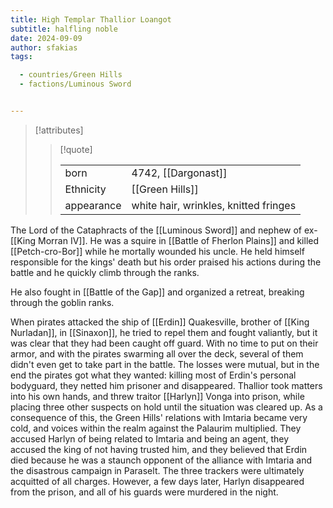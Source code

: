 ```yaml
---
title: High Templar Thallior Loangot
subtitle: halfling noble
date: 2024-09-09
author: sfakias
tags:

  - countries/Green Hills
  - factions/Luminous Sword


---
```

> [!attributes]
> 
> > [!quote]
> >
> > | | |
> > | --- | --- |
> > | born | 4742, [[Dargonast]] |
> > | Ethnicity | [[Green Hills]] |
> > | appearance | white hair, wrinkles, knitted fringes |

The Lord of the Cataphracts of the [[Luminous Sword]] and nephew of ex-[[King Morran IV]]. He was a squire in [[Battle of Fherlon Plains]] and killed [[Petch-cro-Bor]] while he mortally wounded his uncle. He held himself responsible for the kings' death but his order praised his actions during the battle and he quickly climb through the ranks.

He also fought in [[Battle of the Gap]] and organized a retreat, breaking through the goblin ranks.

When pirates attacked the ship of [[Erdin]] Quakesville, brother of [[King Nurladan]], in [[Sinaxon]], he tried to repel them and fought valiantly, but it was clear that they had been caught off guard. With no time to put on their armor, and with the pirates swarming all over the deck, several of them didn't even get to take part in the battle. The losses were mutual, but in the end the pirates got what they wanted: killing most of Erdin's personal bodyguard, they netted him prisoner and disappeared. Thallior took matters into his own hands, and threw traitor [[Harlyn]] Vonga into prison, while placing three other suspects on hold until the situation was cleared up. As a consequence of this, the Green Hills' relations with Imtaria became very cold, and voices within the realm against the Palaurim multiplied. They accused Harlyn of being related to Imtaria and being an agent, they accused the king of not having trusted him, and they believed that Erdin died because he was a staunch opponent of the alliance with Imtaria and the disastrous campaign in Paraselt. The three trackers were ultimately acquitted of all charges. However, a few days later, Harlyn disappeared from the prison, and all of his guards were murdered in the night.
